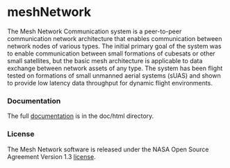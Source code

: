 # meshNetwork

The Mesh Network Communication system is a peer-to-peer communication network architecture that enables communication between network nodes of various types.  The initial primary goal of the system was to enable communication between small formations of cubesats or other small satellites, but the basic mesh architecture is applicable to data exchange between network assets of any type.  The system has been flight tested on formations of small unmanned aerial systems (sUAS) and shown to provide low latency data throughput for dynamic flight environments.

### Documentation

The full [documentation](https://github.com/nasa/meshNetwork/doc/html/index.html) is in the doc/html directory.

### License

The Mesh Network software is released under the NASA Open Source Agreement Version 1.3 [license](LICENSE).

